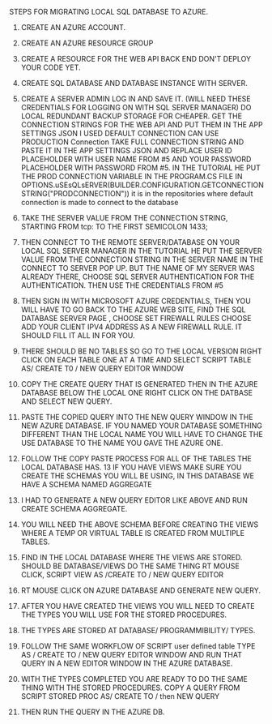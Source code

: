 STEPS FOR MIGRATING LOCAL SQL DATABASE TO AZURE.

1. CREATE AN AZURE ACCOUNT.
2. CREATE AN AZURE RESOURCE GROUP
3. CREATE A RESOURCE FOR THE WEB API BACK END DON'T DEPLOY YOUR CODE YET.

4. CREATE SQL DATABASE AND DATABASE INSTANCE WITH SERVER.
5. CREATE A SERVER ADMIN LOG IN AND SAVE IT. (WILL NEED THESE CREDENTIALS FOR LOGGING ON WITH SQL SERVER MANAGER)
DO LOCAL REDUNDANT BACKUP STORAGE FOR CHEAPER.
GET THE CONNECTION STRINGS FOR THE WEB API AND PUT THEM IN THE APP SETTINGS JSON
I USED DEFAULT CONNECTION CAN USE PRODUCTION Connection
TAKE FULL CONNECTION STRING AND PASTE IT IN THE APP SETTINGS JSON AND REPLACE USER ID PLACEHOLDER WITH USER NAME FROM #5 AND YOUR PASSWORD PLACEHOLDER WITH PASSWORD
FROM #5.
IN THE TUTORIAL HE PUT THE PROD CONNECTION VARIABLE IN THE PROGRAM.CS FILE  IN OPTIONS.uSEsQLsERVER(BUILDER.CONFIGURATION.GETCONNECTIONSTRING("PRODCONNECTION"))
it is in the repositories where default connection is made to connect to the database
6. TAKE THE SERVER VALUE FROM THE CONNECTION STRING, STARTING FROM tcp: TO THE FIRST SEMICOLON 1433;
7. THEN CONNECT TO THE REMOTE SERVER/DATABASE ON YOUR LOCAL SQL SERVER MANAGER
IN THE TUTORIAL HE PUT THE SERVER VALUE FROM THE CONNECTION STRING IN THE SERVER NAME IN THE CONNECT TO SERVER POP UP. BUT THE NAME OF MY SERVER WAS ALREADY
THERE,  CHOOSE SQL SERVER AUTHENTICATION FOR THE AUTHENTICATION. THEN USE THE CREDENTIALS FROM #5
8. THEN SIGN IN WITH MICROSOFT AZURE CREDENTIALS, THEN YOU WILL HAVE TO GO BACK TO THE AZURE WEB SITE, FIND THE SQL DATABASE SERVER PAGE , CHOOSE SET FIREWALL RULES
CHOOSE ADD YOUR CLIENT IPV4 ADDRESS AS A NEW FIREWALL RULE. IT SHOULD FILL IT ALL IN FOR YOU.
9. THERE SHOULD BE NO TABLES SO GO TO THE LOCAL VERSION RIGHT CLICK ON EACH TABLE ONE AT A TIME AND SELECT  SCRIPT TABLE AS/  CREATE T0 / NEW QUERY EDITOR WINDOW
10. COPY THE CREATE QUERY THAT IS GENERATED THEN IN THE AZURE DATABASE BELOW THE LOCAL ONE RIGHT CLICK ON THE DATBASE AND SELECT NEW QUERY.
11. PASTE THE COPIED QUERY INTO THE NEW QUERY WINDOW IN THE NEW AZURE DATABASE. IF YOU NAMED YOUR DATABASE SOMETHING DIFFERENT THAN THE LOCAL NAME YOU WILL HAVE
TO CHANGE THE USE DATABASE TO THE NAME YOU GAVE THE AZURE ONE.
12. FOLLOW THE COPY PASTE PROCESS FOR ALL OF THE TABLES THE LOCAL DATABASE HAS.
13 IF YOU HAVE VIEWS MAKE SURE YOU CREATE THE SCHEMAS YOU WILL BE USING, IN THIS DATABASE WE HAVE A SCHEMA NAMED AGGREGATE
14. I HAD TO GENERATE A NEW QUERY EDITOR LIKE ABOVE AND RUN CREATE SCHEMA AGGREGATE.
15. YOU WILL NEED THE ABOVE SCHEMA BEFORE CREATING THE VIEWS WHERE A TEMP OR VIRTUAL TABLE IS CREATED FROM MULTIPLE TABLES.
16. FIND IN THE LOCAL DATABASE WHERE THE VIEWS ARE STORED. SHOULD BE DATABASE/VIEWS DO THE SAME THING RT MOUSE CLICK, SCRIPT VIEW AS /CREATE TO / NEW QUERY EDITOR
17. RT MOUSE CLICK ON AZURE DATABASE AND GENERATE NEW QUERY.
18. AFTER YOU HAVE CREATED THE VIEWS YOU WILL NEED TO CREATE THE TYPES YOU WILL USE FOR THE STORED PROCEDURES.
19. THE TYPES ARE STORED AT DATABASE/ PROGRAMMIBILITY/ TYPES.
20. FOLLOW THE SAME WORKFLOW OF SCRIPT user defined table TYPE AS / CREATE TO / NEW QUERY EDITOR  WINDOW AND RUN THAT QUERY IN A NEW EDITOR WINDOW IN THE AZURE DATABASE.
21. WITH THE TYPES COMPLETED YOU ARE READY TO DO THE SAME THING WITH THE STORED PROCEDURES. COPY A QUERY FROM SCRIPT STORED PROC AS/ CREATE TO / then  NEW QUERY
22. THEN RUN THE QUERY IN THE AZURE DB.

